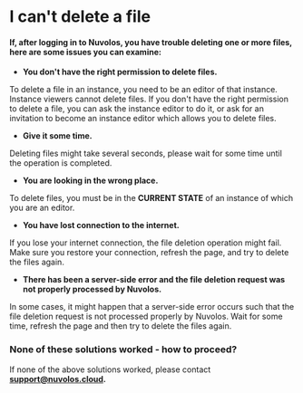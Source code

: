 # I can't delete a file

#### If, after logging in to Nuvolos, you have trouble deleting one or more files, here are some issues you can examine:

* **You don't have the right permission to delete files.**

To delete a file in an instance, you need to be an editor of that instance. Instance viewers cannot delete files. If you don't have the right permission to delete a file, you can ask the instance editor to do it, or ask for an invitation to become an instance editor which allows you to delete files.

* **Give it some time.**

Deleting files might take several seconds, please wait for some time until the operation is completed.

* **You are looking in the wrong place.**

To delete files, you must be in the **CURRENT STATE** of an instance of which you are an editor.

* **You have lost connection to the internet.**

If you lose your internet connection, the file deletion operation might fail. Make sure you restore your connection,  refresh the page, and try to delete the files again.

* **There has been a server-side error and the file deletion request was not properly processed by Nuvolos.**

In some cases, it might happen that a server-side error occurs such that the file deletion request is not processed properly by Nuvolos. Wait for some time, refresh the page and then try to delete the files again.  


### None of these solutions worked - how to proceed?

If none of the above solutions worked, please contact [**support@nuvolos.cloud**](mailto:support@nuvolos.cloud)**.**

